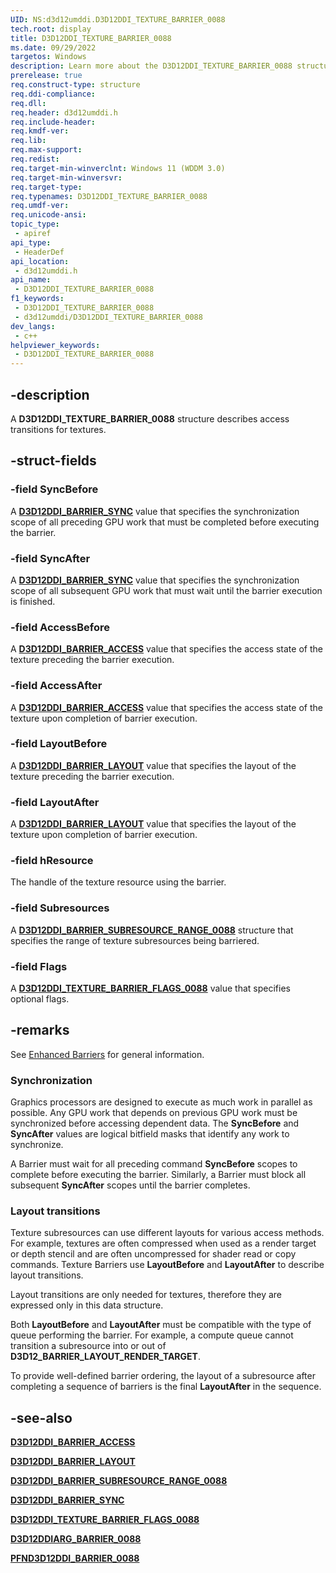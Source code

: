 ```yaml
---
UID: NS:d3d12umddi.D3D12DDI_TEXTURE_BARRIER_0088
tech.root: display
title: D3D12DDI_TEXTURE_BARRIER_0088
ms.date: 09/29/2022
targetos: Windows
description: Learn more about the D3D12DDI_TEXTURE_BARRIER_0088 structure.
prerelease: true
req.construct-type: structure
req.ddi-compliance: 
req.dll: 
req.header: d3d12umddi.h
req.include-header: 
req.kmdf-ver: 
req.lib: 
req.max-support: 
req.redist: 
req.target-min-winverclnt: Windows 11 (WDDM 3.0)
req.target-min-winversvr: 
req.target-type: 
req.typenames: D3D12DDI_TEXTURE_BARRIER_0088
req.umdf-ver: 
req.unicode-ansi: 
topic_type:
 - apiref
api_type:
 - HeaderDef
api_location:
 - d3d12umddi.h
api_name:
 - D3D12DDI_TEXTURE_BARRIER_0088
f1_keywords:
 - D3D12DDI_TEXTURE_BARRIER_0088
 - d3d12umddi/D3D12DDI_TEXTURE_BARRIER_0088
dev_langs:
 - c++
helpviewer_keywords:
 - D3D12DDI_TEXTURE_BARRIER_0088
---
```


## -description

A **D3D12DDI_TEXTURE_BARRIER_0088** structure describes access transitions for textures.

## -struct-fields

### -field SyncBefore

A [**D3D12DDI_BARRIER_SYNC**](ne-d3d12umddi-d3d12ddi_barrier_sync.md) value that specifies the synchronization scope of all preceding GPU work that must be completed before executing the barrier.

### -field SyncAfter

A [**D3D12DDI_BARRIER_SYNC**](ne-d3d12umddi-d3d12ddi_barrier_sync.md) value that specifies the synchronization scope of all subsequent GPU work that must wait until the barrier execution is finished.

### -field AccessBefore

A [**D3D12DDI_BARRIER_ACCESS**](ne-d3d12umddi-d3d12ddi_barrier_access.md) value that specifies the access state of the texture preceding the barrier execution.

### -field AccessAfter

A [**D3D12DDI_BARRIER_ACCESS**](ne-d3d12umddi-d3d12ddi_barrier_access.md) value that specifies the access state of the texture upon completion of barrier execution.

### -field LayoutBefore

A [**D3D12DDI_BARRIER_LAYOUT**](ne-d3d12umddi-d3d12ddi_barrier_layout.md) value that specifies the layout of the texture preceding the barrier execution.

### -field LayoutAfter

A [**D3D12DDI_BARRIER_LAYOUT**](ne-d3d12umddi-d3d12ddi_barrier_layout.md) value that specifies the layout of the texture upon completion of barrier execution.

### -field hResource

The handle of the texture resource using the barrier.

### -field Subresources

A [**D3D12DDI_BARRIER_SUBRESOURCE_RANGE_0088**](ns-d3d12umddi-d3d12ddi_barrier_subresource_range_0088.md) structure that specifies the range of texture subresources being barriered.

### -field Flags

A [**D3D12DDI_TEXTURE_BARRIER_FLAGS_0088**](ne-d3d12umddi-d3d12ddi_texture_barrier_flags_0088.md) value that specifies optional flags.

## -remarks

See [Enhanced Barriers](/windows-hardware/drivers/display/enhanced-barriers) for general information.

### Synchronization

Graphics processors are designed to execute as much work in parallel as possible. Any GPU work that depends on previous GPU work must be synchronized before accessing dependent data. The **SyncBefore** and **SyncAfter** values are logical bitfield masks that identify any work to synchronize.

A Barrier must wait for all preceding command **SyncBefore** scopes to complete before executing the barrier. Similarly, a Barrier must block all subsequent **SyncAfter** scopes until the barrier completes.

### Layout transitions

Texture subresources can use different layouts for various access methods. For example, textures are often compressed when used as a render target or depth stencil and are often uncompressed for shader read or copy commands. Texture Barriers use **LayoutBefore** and **LayoutAfter** to describe layout transitions.

Layout transitions are only needed for textures, therefore they are expressed only in this data structure.

Both **LayoutBefore** and **LayoutAfter** must be compatible with the type of queue performing the barrier. For example, a compute queue cannot transition a subresource into or out of **D3D12_BARRIER_LAYOUT_RENDER_TARGET**.

To provide well-defined barrier ordering, the layout of a subresource after completing a sequence of barriers is the final **LayoutAfter** in the sequence.

## -see-also

[**D3D12DDI_BARRIER_ACCESS**](ne-d3d12umddi-d3d12ddi_barrier_access.md)

[**D3D12DDI_BARRIER_LAYOUT**](ne-d3d12umddi-d3d12ddi_barrier_layout.md)

[**D3D12DDI_BARRIER_SUBRESOURCE_RANGE_0088**](ns-d3d12umddi-d3d12ddi_barrier_subresource_range_0088.md)

[**D3D12DDI_BARRIER_SYNC**](ne-d3d12umddi-d3d12ddi_barrier_sync.md)

[**D3D12DDI_TEXTURE_BARRIER_FLAGS_0088**](ne-d3d12umddi-d3d12ddi_texture_barrier_flags_0088.md)

[**D3D12DDIARG_BARRIER_0088**](ns-d3d12umddi-d3d12ddiarg_barrier_0088.md)

[**PFND3D12DDI_BARRIER_0088**](nc-d3d12umddi-pfnd3d12ddi_barrier_0088.md)
